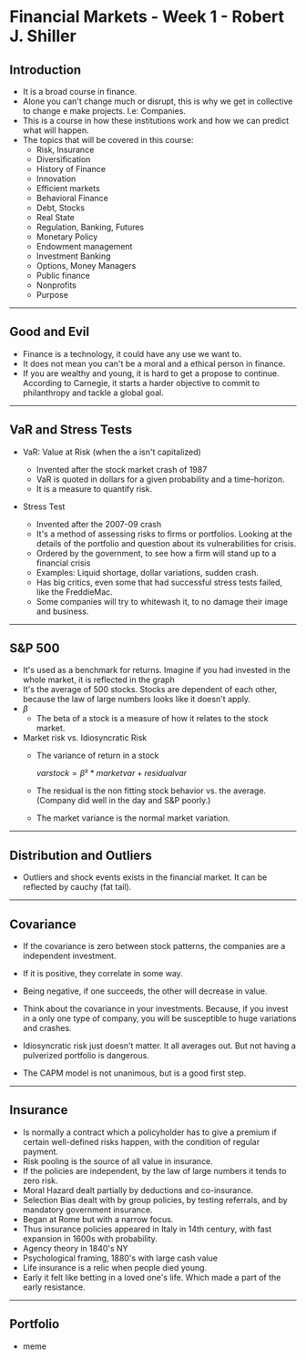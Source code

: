 # Financial Markets - Week 1 - Robert J. Shiller

## Introduction

- It is a broad course in finance.
- Alone you can't change much or disrupt, this is why we get in collective to change e make projects. I.e: Companies.
- This is a course in how these institutions work and how we can predict what will happen.
- The topics that will be covered in this course:
  - Risk, Insurance
  - Diversification
  - History of Finance
  - Innovation
  - Efficient markets
  - Behavioral Finance
  - Debt, Stocks
  - Real State
  - Regulation, Banking, Futures
  - Monetary Policy
  - Endowment management
  - Investment Banking
  - Options, Money Managers
  - Public finance
  - Nonprofits
  - Purpose
  
----

## Good and Evil

- Finance is a technology, it could have any use we want to.
- It does not mean you can't be a moral and a ethical person in finance.
- If you are wealthy and young, it is hard to get a propose to continue. According to Carnegie, it starts a harder objective to commit to philanthropy and tackle a global goal.

----

## VaR and Stress Tests

- VaR: Value at Risk (when the a isn't capitalized)
  - Invented after the stock market crash of 1987
  - VaR is quoted in dollars for a given probability and a time-horizon.
  - It is a measure to quantify risk.

- Stress Test
  - Invented after the 2007-09 crash
  - It's a method of assessing risks to firms or portfolios. Looking at the details of the portfolio and question about its vulnerabilities for crisis.
  - Ordered by the government, to see how a firm will stand up to a financial crisis
  - Examples: Liquid shortage, dollar variations, sudden crash.
  - Has big critics, even some that had successful stress tests failed, like the FreddieMac.
  - Some companies will try to whitewash it, to no damage their image and business.

----

## S&P 500

- It's used as a benchmark for returns. Imagine if you had invested in the whole market, it is reflected in the graph
- It's the average of 500 stocks. Stocks are dependent of each other, because the law of large numbers looks like it doesn't apply.
- $\beta$
  - The beta of a stock is a measure of how it relates to the stock market.
- Market risk vs. Idiosyncratic Risk
  - The variance of return in a stock
  
     $varstock = \beta²*marketvar + residualvar$
  - The residual is the non fitting stock behavior vs. the average. (Company did well in the day and S&P poorly.)
  - The market variance is the normal market variation.

----

## Distribution and Outliers

- Outliers and shock events exists in the financial market. It can be reflected by cauchy (fat tail).

----

## Covariance

- If the covariance is zero between stock patterns, the companies are a independent investment.
- If it is positive, they correlate in some way.
- Being negative, if one succeeds, the other will decrease in value.

- Think about the covariance in your investments. Because, if you invest in a only one type of company, you will be susceptible to huge variations and crashes.

- Idiosyncratic risk just doesn't matter.
It all averages out. But not having a pulverized portfolio is dangerous.

- The CAPM model is not unanimous, but is a good first step.

----

## Insurance

- Is normally a contract which a policyholder has to give a premium if certain well-defined risks happen, with the condition of regular payment.
- Risk pooling is the source of all value in insurance.
- If the policies are independent, by the law of large numbers it tends to zero risk.
- Moral Hazard dealt partially by deductions and co-insurance.
- Selection Bias dealt with by group policies, by testing referrals, and by mandatory government insurance.
- Began at Rome but with a narrow focus.
- Thus insurance policies appeared in Italy in 14th century, with fast expansion in 1600s with probability.
- Agency theory in 1840's NY
- Psychological framing, 1880's with large cash value
- Life insurance is a relic when people died young.
- Early it felt like betting in a loved one's life. Which made a part of the early resistance.

----

## Portfolio

- meme

